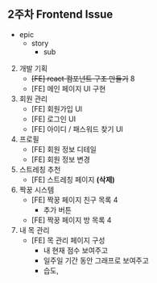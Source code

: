 ## 2주차 Frontend Issue

- epic
  - story
    - sub



2. 개발 기획
   - ~~[FE] react 컴포넌트 구조 만들기~~	 8
   - [FE] 메인 페이지 UI 구현
3. 회원 관리
   - [FE] 회원가입 UI
   - [FE] 로그인 UI
   - [FE] 아이디 / 패스워드 찾기 UI
4. 프로필
   - [FE] 회원 정보 디테일
   - [FE] 회원 정보 변경
5. 스트레칭 추천
   - [FE] 스트레칭  페이지 **(삭제)**
6. 짝꿍 시스템
   - [FE] 짝꿍 페이지 친구 목록 4
     - 추가 버튼
   - [FE] 짝꿍 페이지 방 목록 4
7. 내 목 관리
   - [FE] 목 관리 페이지 구성
     - 내 현재 점수 보여주고
     - 일주일 기간 동안 그래프로 보여주고
     - 습도, 